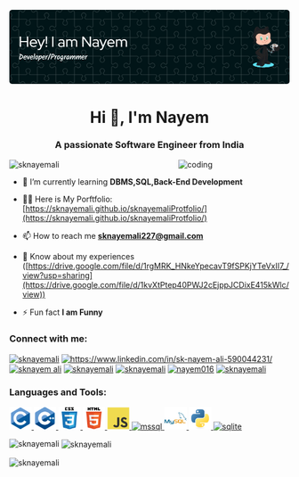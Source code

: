 ![logo](https://github.com/SkNayemAli/SkNayemAli/blob/main/github-header-image.png)
<h1 align="center">Hi 👋, I'm Nayem</h1>
<h3 align="center">A passionate Software Engineer from India</h3>
<img align="right" alt="coding" width="200" src="https://user-images.githubusercontent.com/55389276/140866485-8fb1c876-9a8f-4d6a-98dc-08c4981eaf70.gif">


<p align="left"> <img src="https://komarev.com/ghpvc/?username=sknayemali&label=Profile%20views&color=0e75b6&style=flat" alt="sknayemali" /> </p>

- 🌱 I’m currently learning **DBMS,SQL,Back-End Development**

- 👨‍💻 Here is My Porftfolio: [https://sknayemali.github.io/sknayemaliProtfolio/](https://sknayemali.github.io/sknayemaliProtfolio/)

- 📫 How to reach me **sknayemali227@gmail.com**

- 📄 Know about my experiences ([https://drive.google.com/file/d/1rgMRK_HNkeYpecavT9fSPKjYTeVxII7_/view?usp=sharing](https://drive.google.com/file/d/1kvXtPtep40PWJ2cEjppJCDixE415kWlc/view))

- ⚡ Fun fact **I am Funny**

<h3 align="left">Connect with me:</h3>
<p align="left">
<a href="https://x.com/its_nayem001?t=arcG7Kox_-gF0P_rhrWpDw&s=09" target="blank"><img align="center" src="https://raw.githubusercontent.com/rahuldkjain/github-profile-readme-generator/master/src/images/icons/Social/twitter.svg" alt="sknayemali" height="30" width="40" /></a>
<a href="https://www.linkedin.com/in/sk-nayem-ali-590044231/" target="blank"><img align="center" src="https://raw.githubusercontent.com/rahuldkjain/github-profile-readme-generator/master/src/images/icons/Social/linked-in-alt.svg" alt="https://www.linkedin.com/in/sk-nayem-ali-590044231/" height="30" width="40" /></a>
<a href="https://www.facebook.com/sknayem.ali.79?mibextid=ZbWKwL" target="blank"><img align="center" src="https://raw.githubusercontent.com/rahuldkjain/github-profile-readme-generator/master/src/images/icons/Social/facebook.svg" alt="sknayem ali" height="30" width="40" /></a>
<a href="https://www.instagram.com/__nayem001?igsh=eml0OHY0YzRya2tu" target="blank"><img align="center" src="https://raw.githubusercontent.com/rahuldkjain/github-profile-readme-generator/master/src/images/icons/Social/instagram.svg" alt="sknayemali" height="30" width="40" /></a>
<a href="https://www.hackerrank.com/profile/sknayemali227" target="blank"><img align="center" src="https://raw.githubusercontent.com/rahuldkjain/github-profile-readme-generator/master/src/images/icons/Social/hackerrank.svg" alt="sknayemali" height="30" width="40" /></a>
<a href="https://leetcode.com/u/nayem016/" target="blank"><img align="center" src="https://raw.githubusercontent.com/rahuldkjain/github-profile-readme-generator/master/src/images/icons/Social/leet-code.svg" alt="nayem016" height="30" width="40" /></a>
<a href="https://www.geeksforgeeks.org/user/sknayemfl8f/" target="blank"><img align="center" src="https://raw.githubusercontent.com/rahuldkjain/github-profile-readme-generator/master/src/images/icons/Social/geeks-for-geeks.svg" alt="sknayemali" height="30" width="40" /></a>
</p>

<h3 align="left">Languages and Tools:</h3>
<p align="left"> <a href="https://www.cprogramming.com/" target="_blank" rel="noreferrer"> <img src="https://raw.githubusercontent.com/devicons/devicon/master/icons/c/c-original.svg" alt="c" width="40" height="40"/> </a> <a href="https://www.w3schools.com/cpp/" target="_blank" rel="noreferrer"> <img src="https://raw.githubusercontent.com/devicons/devicon/master/icons/cplusplus/cplusplus-original.svg" alt="cplusplus" width="40" height="40"/> </a> <a href="https://www.w3schools.com/css/" target="_blank" rel="noreferrer"> <img src="https://raw.githubusercontent.com/devicons/devicon/master/icons/css3/css3-original-wordmark.svg" alt="css3" width="40" height="40"/> </a> <a href="https://www.w3.org/html/" target="_blank" rel="noreferrer"> <img src="https://raw.githubusercontent.com/devicons/devicon/master/icons/html5/html5-original-wordmark.svg" alt="html5" width="40" height="40"/> </a> <a href="https://developer.mozilla.org/en-US/docs/Web/JavaScript" target="_blank" rel="noreferrer"> <img src="https://raw.githubusercontent.com/devicons/devicon/master/icons/javascript/javascript-original.svg" alt="javascript" width="40" height="40"/> </a> <a href="https://www.microsoft.com/en-us/sql-server" target="_blank" rel="noreferrer"> <img src="https://www.svgrepo.com/show/303229/microsoft-sql-server-logo.svg" alt="mssql" width="40" height="40"/> </a> <a href="https://www.mysql.com/" target="_blank" rel="noreferrer"> <img src="https://raw.githubusercontent.com/devicons/devicon/master/icons/mysql/mysql-original-wordmark.svg" alt="mysql" width="40" height="40"/> </a> <a href="https://www.python.org" target="_blank" rel="noreferrer"> <img src="https://raw.githubusercontent.com/devicons/devicon/master/icons/python/python-original.svg" alt="python" width="40" height="40"/> </a> <a href="https://www.sqlite.org/" target="_blank" rel="noreferrer"> <img src="https://www.vectorlogo.zone/logos/sqlite/sqlite-icon.svg" alt="sqlite" width="40" height="40"/> </a> </p>

<p><img align="left" src="https://github-readme-stats.vercel.app/api/top-langs?username=sknayemali&show_icons=true&locale=en&layout=compact" alt="sknayemali" /></p>

<p>&nbsp;<img align="center" src="https://github-readme-stats.vercel.app/api?username=sknayemali&show_icons=true&locale=en" alt="sknayemali" /></p>

<p><img align="center" src="https://github-readme-streak-stats.herokuapp.com/?user=sknayemali&" alt="sknayemali" /></p>

